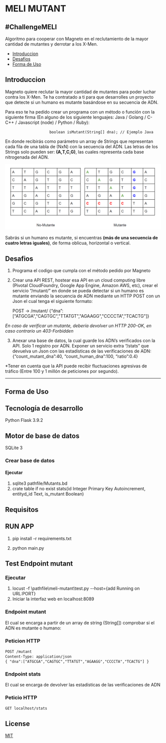 # MELI MUTANT

## #ChallengeMELI
Algoritmo para cooperar con Magneto en el reclutamiento de la mayor cantidad de mutantes y derrotar a los X-Men.

- [Introduccion](#introduccion)
- [Desafios](#desafios)
- [Forma de Uso](#forma-de-uso)

## Introduccion
Magneto quiere reclutar la mayor cantidad de mutantes para poder luchar contra los X-Men.
Te ha contratado a ti para que desarrolles un proyecto que detecte si un humano es mutante basándose en su secuencia de ADN.

Para eso te ha pedido crear un programa con un método o función con la siguiente firma (En
alguno de los siguiente lenguajes: Java / Golang / C-C++ / Javascript (node) / Python / Ruby):

                        boolean isMutant(String[] dna); // Ejemplo Java

En donde recibirás como parámetro un array de Strings que representan cada fila de una tabla de (NxN) con la secuencia del ADN. Las letras de los Strings solo pueden ser: **(A,T,C,G)**, las cuales representa cada base nitrogenada del ADN.

<p align="center">
  <img src="public/assets/images/matriz.png" width="550" title="img">
</p>

Sabrás si un humano es mutante, si encuentras **(más de una secuencia de cuatro letras iguales)**, de forma oblicua, horizontal o vertical.

## Desafios

1. Programa el codigo que cumpla con el método pedido por Magneto

2. Crear una API REST, hostear esa API en un cloud computing libre (Pivotal
CloudFoundry, Google App Engine, Amazon AWS, etc), crear el servicio “/mutant/” en donde
se pueda detectar si un humano es mutante enviando la secuencia de ADN mediante un
HTTP POST con un Json el cual tenga el siguiente formato:

     POST → /mutant/ {“dna”:["ATGCGA","CAGTGC","TTATGT","AGAAGG","CCCCTA","TCACTG"]}

*En caso de verificar un mutante, debería devolver un HTTP 200-OK, en caso contrario un
403-Forbidden*

3. Anexar una base de datos, la cual guarde los ADN’s verificados con la API.
Solo 1 registro por ADN. Exponer un servicio extra “/stats” que devuelva un Json con
las estadísticas de las verificaciones de ADN: {“count_mutant_dna”:40,
“count_human_dna”:100, “ratio”:0.4}

*Tener en cuenta que la API puede recibir fluctuaciones agresivas de tráfico (Entre 100 y 1
millón de peticiones por segundo).

-----

## Forma de Uso

## Tecnología de desarrollo
Python Flask 3.9.2

## Motor de base de datos
SQLite 3

### Crear base de datos
  #### Ejecutar
  1. sqlite3 pathfile/Mutants.bd
  2. crate table if no exist stats(id Integer Primary Key Autoincrement, entityd_id Text, is_mutant Boolean)

## Requisitos

## RUN APP
  1. pip install -r requirements.txt

  2. python main.py

## Test Endpoint mutant
### Ejecutar
  1. locust -f \pathfile\meli-mutant\test.py --host={add Running on URL:PORT}
  2. Iniciar la interfaz web en localhost:8089

### Endpoint mutant
El cual se encarga a partir de un array de string (String[]) comprobar si el ADN es mutante o humano:

### Peticion HTTP
```
POST /mutant
Content-Type: application/json
{ "dna":["ATGCGA","CAGTGC","TTATGT","AGAAGG","CCCCTA","TCACTG"] }
```

### Endpoint stats
El cual se encarga de devolver las estadísticas de las verificaciones de ADN

### Peticio HTTP
```
GET localhost/stats
```

## License

[MIT](https://choosealicense.com/licenses/mit/)